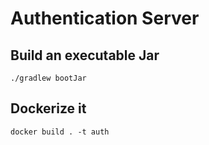 # Authentication Server

## Build an executable Jar

`./gradlew bootJar`

## Dockerize it

`docker build . -t auth`
